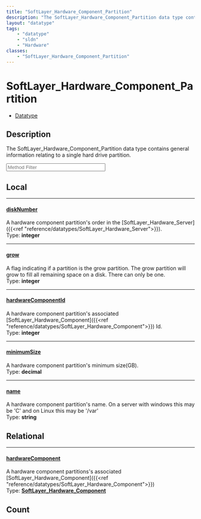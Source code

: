 ```yaml
---
title: "SoftLayer_Hardware_Component_Partition"
description: "The SoftLayer_Hardware_Component_Partition data type contains general information relating to a single hard drive partit... "
layout: "datatype"
tags:
    - "datatype"
    - "sldn"
    - "Hardware"
classes:
    - "SoftLayer_Hardware_Component_Partition"
---
```


# SoftLayer_Hardware_Component_Partition
<div id='service-datatype'>
    <ul id='sldn-reference-tabs'>
        <li id='datatype'> <a href='/reference/datatypes/SoftLayer_Hardware_Component_Partition' >Datatype</a></li>
    </ul>
</div>

## Description 
The SoftLayer_Hardware_Component_Partition data type contains general information relating to a single hard drive partition. 





<!-- Service Filer BEGIN -->
<div class="view-filters">
        <div class="clearfix">
            <div class="search-input-box">
                <input placeholder="Method Filter" onkeyup="titleSearch(inputId='prop-input', divId='properties', elementClass='prop-row')" 
                    type="text" id="prop-input" value="" size="30" maxlength="128" class="form-text">
            </div>
        </div>
</div>
<!-- Service Filer END -->

<div id="properties" class="content">
<div id="localProperties" class="prop-content" >

## Local
-----
[diskNumber]: #disknumber
#### [diskNumber]
A hardware component partition's order in the [SoftLayer_Hardware_Server]({{<ref "reference/datatypes/SoftLayer_Hardware_Server">}}).  
<span class="type-label">Type: </span>**integer**

-----
[grow]: #grow
#### [grow]
A flag indicating if a partition is the grow partition. The grow partition will grow to fill all remaining space on a disk.  There can only be one.   
<span class="type-label">Type: </span>**integer**

-----
[hardwareComponentId]: #hardwarecomponentid
#### [hardwareComponentId]
A hardware component partition's associated [SoftLayer_Hardware_Component]({{<ref "reference/datatypes/SoftLayer_Hardware_Component">}}) Id.  
<span class="type-label">Type: </span>**integer**

-----
[minimumSize]: #minimumsize
#### [minimumSize]
A hardware component partition's minimum size(GB).  
<span class="type-label">Type: </span>**decimal**

-----
[name]: #name
#### [name]
A hardware component partition's name. On a server with windows this may be 'C' and on Linux this may be '/var'   
<span class="type-label">Type: </span>**string**

</div>
<!-- LOCAL PROPERTY END -->

<div id="relationalProperties"  class="prop-content" >

## Relational
-----
[hardwareComponent]: #hardwarecomponent
#### [hardwareComponent]
A hardware component partitions's associated [SoftLayer_Hardware_Component]({{<ref "reference/datatypes/SoftLayer_Hardware_Component">}})  
<span class="type-label">Type: </span>**<a href='/reference/datatypes/SoftLayer_Hardware_Component'>SoftLayer_Hardware_Component </a>**


## Count
</div>


